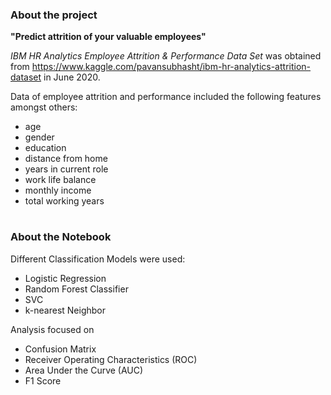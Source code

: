 ### About the project

**"Predict attrition of your valuable employees"**


*IBM HR Analytics Employee Attrition & Performance Data Set* was obtained from https://www.kaggle.com/pavansubhasht/ibm-hr-analytics-attrition-dataset in June 2020.


Data of employee attrition and performance included the following features amongst others:
* age
* gender
* education
* distance from home
* years in current role
* work life balance
* monthly income
* total working years

#  
### About the Notebook

Different Classification Models were used:
* Logistic Regression
* Random Forest Classifier
* SVC  
* k-nearest Neighbor


Analysis focused on
* Confusion Matrix
* Receiver Operating Characteristics (ROC)
* Area Under the Curve (AUC)
* F1 Score
